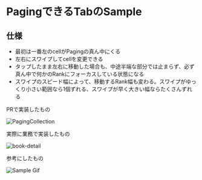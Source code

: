 # PagingできるTabのSample

## 仕様
- 最初は一番左のcellがPagingの真ん中にくる
- 左右にスワイプしてcellを変更できる
- タップしたまま左右に移動した場合も、中途半端な部分では止まらず、必ず真ん中で何かのRankにフォーカスしている状態になる
- スワイプのスピード幅によって、移動するRank幅も変わる。スワイプがゆっくり小さい範囲なら1個ずれる、スワイプが早く大きい幅ならたくさんずれる

PRで実装したもの

![PagingCollection](https://user-images.githubusercontent.com/8661733/74798564-6e66c600-5311-11ea-97fb-4522865c903a.gif)

実際に業務で実装したもの

![book-detail](https://user-images.githubusercontent.com/8661733/81146674-b82b8800-8fb3-11ea-8efe-d0100ab8e04c.gif)

参考にしたもの

![Sample Gif](https://user-images.githubusercontent.com/8661733/74706320-ed002c80-5259-11ea-9f99-3e465e330617.gif)
